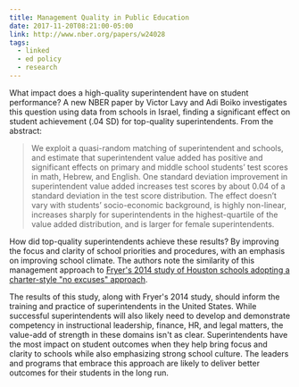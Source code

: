 ```yaml
---
title: Management Quality in Public Education
date: 2017-11-20T08:21:00-05:00
link: http://www.nber.org/papers/w24028
tags:
  - linked
  - ed policy
  - research
---
```


What impact does a high-quality superintendent have on student performance? A new NBER paper by Victor Lavy and Adi Boiko investigates this question using data from schools in Israel, finding a significant effect on student achievement (.04 SD) for top-quality superintendents. From the abstract:

> We exploit a quasi-random matching of superintendent and schools, and estimate that superintendent value added has positive and significant effects on primary and middle school students’ test scores in math, Hebrew, and English. One standard deviation improvement in superintendent value added increases test scores by about 0.04 of a standard deviation in the test score distribution. The effect doesn’t vary with students’ socio-economic background, is highly non-linear, increases sharply for superintendents in the highest-quartile of the value added distribution, and is larger for female superintendents.

How did top-quality superintendents achieve these results? By improving the focus and clarity of school priorities and procedures, with an emphasis on improving school climate. The authors note the similarity of this management approach to [Fryer's 2014 study of Houston schools adopting a charter-style "no excuses" approach](http://scholar.harvard.edu/files/fryer/files/2014_injecting_charter_school_best_practices_into_traditional_public_schools.pdf). 

The results of this study, along with Fryer's 2014 study, should inform the training and practice of superintendents in the United States. While successful superintendents will also likely need to develop and demonstrate competency in instructional leadership, finance, HR, and legal matters, the value-add of strength in these domains isn't as clear. Superintendents have the most impact on student outcomes when they help bring focus and clarity to schools while also emphasizing strong school culture. The leaders and programs that embrace this approach are likely to deliver better outcomes for their students in the long run. 
